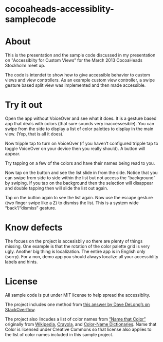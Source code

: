 cocoaheads-accessiblity-samplecode
===================================

# About
This is the presentation and the sample code discussed in my presentation on "Accessiblity for Custom Views” for the March 2013 CocoaHeads Stockholm meet up. 

The code is intendet to show how to give accessible behavior to custom views and view controllers. As an example custom view controller, a swipe gesture based split view was implemented and then made accessible. 

# Try it out
Open the app without VoiceOver and see what it does. It is a gesture based app that deals with colors (that sure sounds very inaccessesible). You can swipe from the side to display a list of color palettes to display in the main view. (Yep, that is all it does).

Now tripple tap to turn on VoiceOver (if you haven’t configured tripple tap to toggle VoiceOver on your device then you really should). A button will appear. 

Try tapping on a few of the colors and have their names being read to you. 

Now tap on the button and see the list slide in from the side. Notice that you can swipe from side to side within the list but not access the “background” by swiping. If you tap on the background then the selection will disappear and double tapping then will slide the list out again. 

Tap on the button again to see the list again. Now use the escape gesture (two finger swipe like a Z) to dismiss the list. This is a system wide “back”/“dismiss” gesture.

# Know defects
The focues on the project is accesisbliy so there are plenty of things missing. One example is that the rotation of the color palette grid is very ugly. Another big thing is localization. The entire app is in English only (sorry). For a non, demo app you should always localize all your accessiblity labels and hints.

# License 
All sample code is put under MIT license to help spread the accessiblity. 

The project includes one method from [this answer by Dave DeLong’s on StackOverflow](http://stackoverflow.com/a/3805354/608157).

The project also lincudes a list of color names from [“Name that Color”](http://chir.ag/projects/ntc/) originally from [Wikipedia](http://en.wikipedia.org/wiki/List_of_colors), [Crayola](http://en.wikipedia.org/wiki/List_of_Crayola_crayon_colors), and [Color-Name Dictionaries](http://people.csail.mit.edu/jaffer/Color/Dictionaries.html). Name that Color is licensed under Creative Commons so that license also applies to the list of color names included in this sample project.
